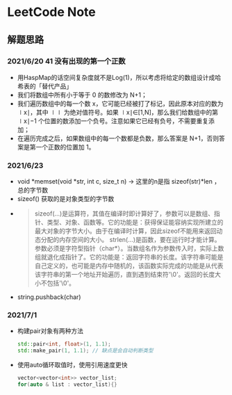# LeetCode Note

## 解题思路

### 2021/6/20 41 没有出现的第一个正数

* 用HaspMap的话空间复杂度就不是Log(1)，所以考虑将给定的数组设计成哈希表的「替代产品」
* 我们将数组中所有小于等于 0 的数修改为 N+1；
* 我们遍历数组中的每一个数 x，它可能已经被打了标记，因此原本对应的数为 ∣x∣，其中 ∣∣ 为绝对值符号。如果 ∣x∣∈[1,N]，那么我们给数组中的第 ∣x∣−1 个位置的数添加一个负号。注意如果它已经有负号，不需要重复添加；
* 在遍历完成之后，如果数组中的每一个数都是负数，那么答案是 N+1，否则答案是第一个正数的位置加 1。

### 2021/6/23

* void *memset(void *str, int c, size_t n)   ->    这里的n是指 sizeof(str)*len ，总的字节数
* sizeof() 获取的是对象类型的字节数
* > sizeof(...)是运算符，其值在编译时即计算好了，参数可以是数组、指针、类型、对象、函数等。它的功能是：获得保证能容纳实现所建立的最大对象的字节大小。由于在编译时计算，因此sizeof不能用来返回动态分配的内存空间的大小。
    strlen(...)是函数，要在运行时才能计算。参数必须是字符型指针（char*）。当数组名作为参数传入时，实际上数组就退化成指针了。它的功能是：返回字符串的长度。该字符串可能是自己定义的，也可能是内存中随机的，该函数实际完成的功能是从代表该字符串的第一个地址开始遍历，直到遇到结束符'\0'。返回的长度大小不包括'\0'。
* string.pushback(char)

### 2021/7/1

* 构建pair对象有两种方法
  
  ```C++
  std::pair<int, float>(1, 1.1);
  std::make_pair(1, 1.1); // 缺点是会自动判断类型
  ```

* 使用auto循环取值时，使用引用速度更快
  
  ```C++
  vector<vector<int>> vector_list;
  for(auto & list : vector_list){}
  ```
